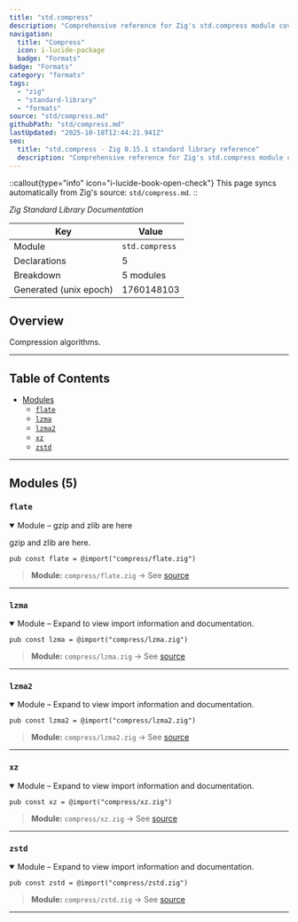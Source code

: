 ```yaml
---
title: "std.compress"
description: "Comprehensive reference for Zig's std.compress module covering binary parsing, archive handling, and structured formats."
navigation:
  title: "Compress"
  icon: i-lucide-package
  badge: "Formats"
badge: "Formats"
category: "formats"
tags:
  - "zig"
  - "standard-library"
  - "formats"
source: "std/compress.md"
githubPath: "std/compress.md"
lastUpdated: "2025-10-18T12:44:21.941Z"
seo:
  title: "std.compress · Zig 0.15.1 standard library reference"
  description: "Comprehensive reference for Zig's std.compress module covering binary parsing, archive handling, and structured formats."
---
```

::callout{type="info" icon="i-lucide-book-open-check"}
This page syncs automatically from Zig's source: `std/compress.md`.
::

*Zig Standard Library Documentation*

| Key | Value |
| --- | --- |
| Module | `std.compress` |
| Declarations | 5 |
| Breakdown | 5 modules |
| Generated (unix epoch) | 1760148103 |

## Overview

Compression algorithms.

---

## Table of Contents

- [Modules](#modules)
  - [`flate`](#module-flate)
  - [`lzma`](#module-lzma)
  - [`lzma2`](#module-lzma2)
  - [`xz`](#module-xz)
  - [`zstd`](#module-zstd)

---

## Modules (5)

### <a id="module-flate"></a>`flate`

<details class="declaration-card" open>
<summary>Module – gzip and zlib are here</summary>

gzip and zlib are here.

```zig
pub const flate = @import("compress/flate.zig")
```

> **Module:** `compress/flate.zig` → See [source](https://raw.githubusercontent.com/ziglang/zig/refs/heads/master/lib/std/compress/flate.zig)

</details>

---

### <a id="module-lzma"></a>`lzma`

<details class="declaration-card" open>
<summary>Module – Expand to view import information and documentation.</summary>

```zig
pub const lzma = @import("compress/lzma.zig")
```

> **Module:** `compress/lzma.zig` → See [source](https://raw.githubusercontent.com/ziglang/zig/refs/heads/master/lib/std/compress/lzma.zig)

</details>

---

### <a id="module-lzma2"></a>`lzma2`

<details class="declaration-card" open>
<summary>Module – Expand to view import information and documentation.</summary>

```zig
pub const lzma2 = @import("compress/lzma2.zig")
```

> **Module:** `compress/lzma2.zig` → See [source](https://raw.githubusercontent.com/ziglang/zig/refs/heads/master/lib/std/compress/lzma2.zig)

</details>

---

### <a id="module-xz"></a>`xz`

<details class="declaration-card" open>
<summary>Module – Expand to view import information and documentation.</summary>

```zig
pub const xz = @import("compress/xz.zig")
```

> **Module:** `compress/xz.zig` → See [source](https://raw.githubusercontent.com/ziglang/zig/refs/heads/master/lib/std/compress/xz.zig)

</details>

---

### <a id="module-zstd"></a>`zstd`

<details class="declaration-card" open>
<summary>Module – Expand to view import information and documentation.</summary>

```zig
pub const zstd = @import("compress/zstd.zig")
```

> **Module:** `compress/zstd.zig` → See [source](https://raw.githubusercontent.com/ziglang/zig/refs/heads/master/lib/std/compress/zstd.zig)

</details>

---


